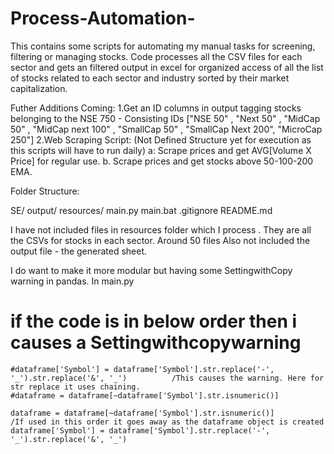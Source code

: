 # Process-Automation-
This contains some scripts for automating my manual tasks for screening, filtering or managing stocks.
Code processes all the CSV files for each sector and gets an filtered output in excel for organized access of all the list of stocks related to each sector and industry sorted by their market capitalization.

Futher Additions Coming:
1.Get an ID columns in output tagging stocks belonging to the NSE 750 - Consisting IDs ["NSE 50" , "Next 50" , "MidCap 50" , "MidCap next 100" , "SmallCap 50" , "SmallCap Next 200", "MicroCap 250"]
2.Web Scraping Script: (Not Defined Structure yet for execution as this scripts will have to run daily)
          a: Scrape prices and get AVG[Volume X Price] for regular use.
          b. Scrape prices and get stocks above 50-100-200 EMA.


Folder Structure:

SE/
  output/
  resources/
  main.py
  main.bat
  .gitignore
README.md


I have not included files in resources folder which I process . They are all the CSVs for stocks in each sector. Around 50 files
Also not included the output file - the generated sheet.

I do want to make it more modular but having some SettingwithCopy warning in pandas.
In main.py
    
 # if the code is in below order then i causes a Settingwithcopywarning 
    #dataframe['Symbol'] = dataframe['Symbol'].str.replace('-', '_').str.replace('&', '_')          /This causes the warning. Here for str replace it uses chaining.
    #dataframe = dataframe[~dataframe['Symbol'].str.isnumeric()]
    
    dataframe = dataframe[~dataframe['Symbol'].str.isnumeric()]                                    /If used in this order it goes away as the dataframe object is created
    dataframe['Symbol'] = dataframe['Symbol'].str.replace('-', '_').str.replace('&', '_')
